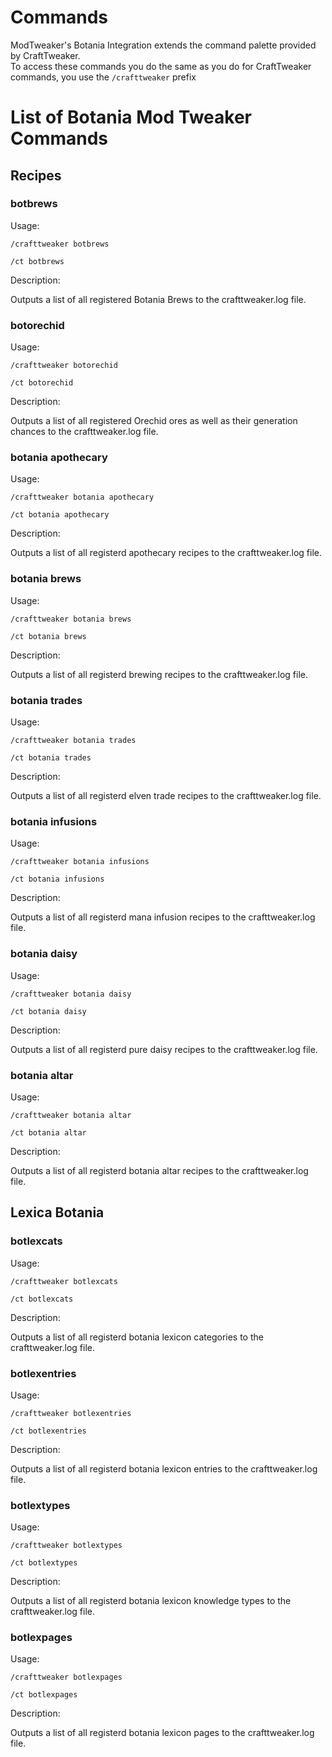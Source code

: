 # Commands

ModTweaker's Botania Integration extends the command palette provided by CraftTweaker.  
To access these commands you do the same as you do for CraftTweaker commands, you use the `/crafttweaker` prefix

# List of Botania Mod Tweaker Commands

## Recipes

### botbrews

Usage:

`/crafttweaker botbrews`

`/ct botbrews`

Description:

Outputs a list of all registered Botania Brews to the crafttweaker.log file.

### botorechid

Usage:

`/crafttweaker botorechid`

`/ct botorechid`

Description:

Outputs a list of all registered Orechid ores as well as their generation chances to the crafttweaker.log file.

### botania apothecary

Usage:

`/crafttweaker botania apothecary`

`/ct botania apothecary`

Description:

Outputs a list of all registerd apothecary recipes to the crafttweaker.log file.

### botania brews

Usage:

`/crafttweaker botania brews`

`/ct botania brews`

Description:

Outputs a list of all registerd brewing recipes to the crafttweaker.log file.

### botania trades

Usage:

`/crafttweaker botania trades`

`/ct botania trades`

Description:

Outputs a list of all registerd elven trade recipes to the crafttweaker.log file.

### botania infusions

Usage:

`/crafttweaker botania infusions`

`/ct botania infusions`

Description:

Outputs a list of all registerd mana infusion recipes to the crafttweaker.log file.

### botania daisy

Usage:

`/crafttweaker botania daisy`

`/ct botania daisy`

Description:

Outputs a list of all registerd pure daisy recipes to the crafttweaker.log file.

### botania altar

Usage:

`/crafttweaker botania altar`

`/ct botania altar`

Description:

Outputs a list of all registerd botania altar recipes to the crafttweaker.log file.

## Lexica Botania

### botlexcats

Usage:

`/crafttweaker botlexcats`

`/ct botlexcats`

Description:

Outputs a list of all registerd botania lexicon categories to the crafttweaker.log file.

### botlexentries

Usage:

`/crafttweaker botlexentries`

`/ct botlexentries`

Description:

Outputs a list of all registerd botania lexicon entries to the crafttweaker.log file.

### botlextypes

Usage:

`/crafttweaker botlextypes`

`/ct botlextypes`

Description:

Outputs a list of all registerd botania lexicon knowledge types to the crafttweaker.log file.

### botlexpages

Usage:

`/crafttweaker botlexpages`

`/ct botlexpages`

Description:

Outputs a list of all registerd botania lexicon pages to the crafttweaker.log file.